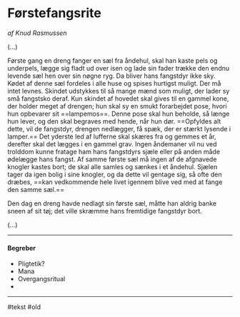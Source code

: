           

# Førstefangsrite
*af Knud Rasmussen*

(…)

Første gang en dreng fanger en sæl fra åndehul, skal han kaste pels og underpels, lægge sig fladt ud over isen og lade sin fader trække den endnu levende sæl hen over sin nøgne ryg. Da bliver hans fangstdyr ikke sky. Kødet af denne sæl fordeles i alle huse og spises hurtigst muligt. Der må intet levnes. Skindet udstykkes til så mange mænd som muligt, der lader sy små fangstsko deraf. Kun skindet af hovedet skal gives til en gammel kone, der holder meget af drengen; hun skal sy en smukt forarbejdet pose, hvori hun opbevarer sit ==lampemos==. Denne pose skal hun beholde, så længe hun lever, og den skal begraves med hende, når hun dør. ==Opfyldes alt dette, vil de fangstdyr, drengen nedlægger, få spæk, der er stærkt lysende i lamper.== Det yderste led af lufferne skal skæres fra og gemmes et år, derefter skal det lægges i en gammel grav. Ingen åndemaner vil nu ved trolddom kunne fratage ham hans fangstdyrs sjæle eller på anden måde ødelægge hans fangst. Af samme første sæl må ingen af de afgnavede knogler kastes bort; de skal alle samles og sænkes i et åndehul. Sjælen tager da igen bolig i sine knogler, og da dette vil gentage sig, så ofte den dræbes, ==kan vedkommende hele livet igennem blive ved med at fange den samme sæl.==

Den dag en dreng havde nedlagt sin første sæl, måtte han aldrig banke sneen af sit tøj; det ville skræmme hans fremtidige fangstdyr bort.

(...)

---
#### Begreber
- Pligtetik?
- Mana
- Overgangsritual
- 



---
#tekst 
#old